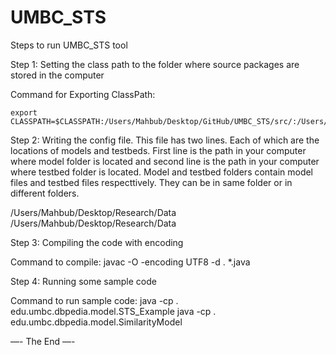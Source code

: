UMBC_STS
========

Steps to run UMBC_STS tool

Step 1: Setting the class path to the folder where source packages are stored in the computer

Command for Exporting ClassPath:

	export CLASSPATH=$CLASSPATH:/Users/Mahbub/Desktop/GitHub/UMBC_STS/src/:/Users/Mahbub/Desktop/GitHub/UMBC_STS/lib/ 




Step 2: Writing the config file. This file has two lines. Each of which are the locations of models and testbeds. First line is the path in your computer where model folder is located and second line is the path in your computer where testbed folder is located. Model and testbed folders contain model files and testbed files respecttively. They can be in same folder or in different folders. 

/Users/Mahbub/Desktop/Research/Data
/Users/Mahbub/Desktop/Research/Data




Step 3: Compiling the code with encoding

Command to compile:
	javac -O -encoding UTF8 -d .  *.java




Step 4: Running some sample code 

Command to run sample code:
	java -cp . edu.umbc.dbpedia.model.STS_Example
	java -cp . edu.umbc.dbpedia.model.SimilarityModel



—- The End —- 